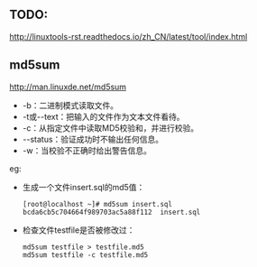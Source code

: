 

## TODO:

http://linuxtools-rst.readthedocs.io/zh_CN/latest/tool/index.html

## md5sum

http://man.linuxde.net/md5sum

- -b：二进制模式读取文件。
- -t或--text：把输入的文件作为文本文件看待。
- -c：从指定文件中读取MD5校验和，并进行校验。
- --status：验证成功时不输出任何信息。
- -w：当校验不正确时给出警告信息。

eg:
- 生成一个文件insert.sql的md5值：
  ```
  [root@localhost ~]# md5sum insert.sql
  bcda6cb5c704664f989703ac5a88f112  insert.sql
  ```
- 检查文件testfile是否被修改过：
  ```
  md5sum testfile > testfile.md5
  md5sum testfile -c testfile.md5
  ```

